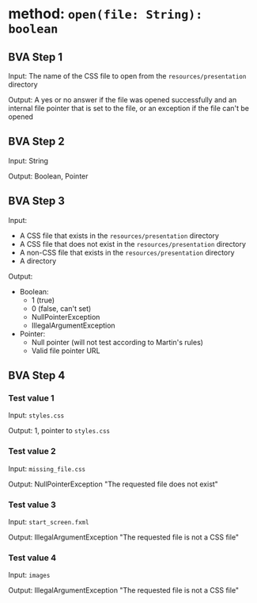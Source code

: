 # method: `open(file: String): boolean`

## BVA Step 1
Input: The name of the CSS file to open from the `resources/presentation` directory

Output: A yes or no answer if the file was opened successfully and an internal file pointer that is set to the file, or an exception if the file can't be opened

## BVA Step 2
Input: String

Output: Boolean, Pointer

## BVA Step 3
Input:
- A CSS file that exists in the `resources/presentation` directory
- A CSS file that does not exist in the `resources/presentation` directory
- A non-CSS file that exists in the `resources/presentation` directory
- A directory

Output:
- Boolean:
    - 1 (true)
    - 0 (false, can't set)
    - NullPointerException
    - IllegalArgumentException
- Pointer:
    - Null pointer (will not test according to Martin's rules)
    - Valid file pointer URL

## BVA Step 4
### Test value 1
Input: `styles.css`

Output: 1, pointer to `styles.css`
### Test value 2
Input: `missing_file.css`

Output: NullPointerException "The requested file does not exist"
### Test value 3
Input: `start_screen.fxml`

Output: IllegalArgumentException "The requested file is not a CSS file"
### Test value 4
Input: `images`

Output: IllegalArgumentException "The requested file is not a CSS file"
